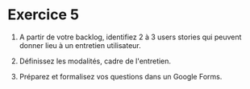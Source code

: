 # Exercice 5

1. A partir de votre backlog, identifiez 2 à 3 users stories qui peuvent donner lieu à un entretien utilisateur.

2. Définissez les modalités, cadre de l'entretien.

3. Préparez et formalisez vos questions dans un Google Forms.
